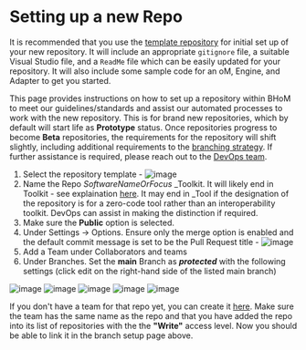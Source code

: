 # Setting up a new Repo

It is recommended that you use the [template repository](https://github.com/BHoM/template-repository) for initial set up of your new repository. It will include an appropriate `gitignore` file, a suitable Visual Studio file, and a `ReadMe` file which can be easily updated for your repository. It will also include some sample code for an oM, Engine, and Adapter to get you started.

This page provides instructions on how to set up a repository within BHoM to meet our guidelines/standards and assist our automated processes to work with the new repository. This is for brand new repositories, which by default will start life as __Prototype__ status. Once repositories progress to become __Beta__ repositories, the requirements for the repository will shift slightly, including additional requirements to the [branching strategy](https://bhom.xyz/documentation/Contributing/Best-practices/Branching-Strategy/). If further assistance is required, please reach out to the [DevOps team](https://github.com/orgs/BHoM/teams/devops).

1. Select the repository template - ![image](https://github.com/BHoM/documentation/assets/18049174/bdba3548-0d83-43d2-9c4d-06a51fb7e165)
1. Name the Repo _SoftwareNameOrFocus_ _Toolkit. It will likely end in Toolkit - see explaination [here](../Basics/BHoM-Toolkits.md). It may end in _Tool if the designation of the repository is for a zero-code tool rather than an interoperability toolkit. DevOps can assist in making the distinction if required.
1. Make sure the __Public__ option is selected.
1. Under Settings -> Options. Ensure only the merge option is enabled and the default commit message is set to be the Pull Request title - ![image](https://github.com/BHoM/documentation/assets/18049174/17347b30-9ef9-4446-b8bf-02edf0c63eaa)
1. Add a Team under Collaborators and teams
1. Under Branches. Set the __main__ Branch as ___protected___ with the following settings (click edit on the right-hand side of the listed main branch)

![image](https://github.com/BHoM/documentation/assets/18049174/85b0d3c7-b055-4399-8b78-2d9783049fc7)
![image](https://github.com/BHoM/documentation/assets/18049174/23c57880-2b27-4339-b8de-7d40ea67a24d)
![image](https://github.com/BHoM/documentation/assets/18049174/a34701bd-c732-4f24-8009-749e435fd9bd)
![image](https://github.com/BHoM/documentation/assets/18049174/225108d0-4c79-43f3-9ce6-2514917d0e76)
![image](https://github.com/BHoM/documentation/assets/18049174/c9bb55a6-4d00-403c-a99e-24a2e12da746)

If you don't have a team for that repo yet, you can create it [here](https://github.com/orgs/BHoM/teams). Make sure the team has the same name as the repo and that you have added the repo into its list of repositories with the the **"Write"** access level. Now you should be able to link it in the branch setup page above.
